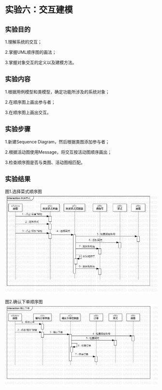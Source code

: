 # 实验六：交互建模

## 实验目的

1.理解系统的交互；

2.掌握UML顺序图的画法；

3.掌握对象交互的定义以及建模方法。

## 实验内容

1.根据用例模型和类模型，确定功能所涉及的系统对象；

2.在顺序图上画出参与者；

3.在顺序图上画出交互。

## 实验步骤

1.新建Sequence Diagram，然后根据类图添加参与者；

2.根据活动图使用Message，将交互按活动图顺序画出；

3.检查顺序图是否与类图、活动图相匹配。

## 实验结果

图1.选择菜式顺序图![选择菜式顺序图](./model67.jpg)

图2.确认下单顺序图![确认下单顺序图](./model68.jpg)
